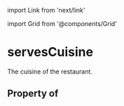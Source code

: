 import Link from 'next/link'
  
import Grid from '@components/Grid'

# servesCuisine

The cuisine of the restaurant.

## Property of



